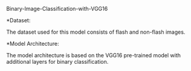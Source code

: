Binary-Image-Classification-with-VGG16

*Dataset:
<p>The dataset used for this model consists of flash and non-flash images.</p>

*Model Architecture:
<p>The model architecture is based on the VGG16 pre-trained model with additional layers for binary classification.</p>
